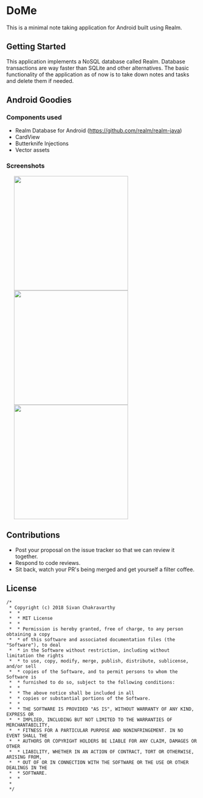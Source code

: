 # DoMe
This is a minimal note taking application for Android built using Realm.

## Getting Started
This application implements a NoSQL database called Realm. Database transactions are way faster than SQLite and other alternatives. The basic functionality of the application as of now is to take down notes and tasks and delete them if needed.

## Android Goodies

### Components used
* Realm Database for Android (https://github.com/realm/realm-java)
* CardView
* Butterknife Injections
* Vector assets

### Screenshots

<img src="https://user-images.githubusercontent.com/10433759/53419527-0e8c5680-3a00-11e9-93e5-fe9442813844.gif" width="300" hspace="20"/><img src="https://user-images.githubusercontent.com/10433759/53419994-ee10cc00-3a00-11e9-983b-742416344ebc.png" width="300" hspace="20"/><img src="https://user-images.githubusercontent.com/10433759/53420152-3cbe6600-3a01-11e9-86e8-43666b97b213.png" width="300" hspace="20"/>



## Contributions
* Post your proposal on the issue tracker so that we can review it together.
* Respond to code reviews.
* Sit back, watch your PR's being merged and get yourself a filter coffee.

## License
```
/*
 * Copyright (c) 2018 Sivan Chakravarthy
 *  *
 *  * MIT License
 *  *
 *  * Permission is hereby granted, free of charge, to any person obtaining a copy
 *  * of this software and associated documentation files (the "Software"), to deal
 *  * in the Software without restriction, including without limitation the rights
 *  * to use, copy, modify, merge, publish, distribute, sublicense, and/or sell
 *  * copies of the Software, and to permit persons to whom the Software is
 *  * furnished to do so, subject to the following conditions:
 *  *
 *  * The above notice shall be included in all
 *  * copies or substantial portions of the Software.
 *  *
 *  * THE SOFTWARE IS PROVIDED "AS IS", WITHOUT WARRANTY OF ANY KIND, EXPRESS OR
 *  * IMPLIED, INCLUDING BUT NOT LIMITED TO THE WARRANTIES OF MERCHANTABILITY,
 *  * FITNESS FOR A PARTICULAR PURPOSE AND NONINFRINGEMENT. IN NO EVENT SHALL THE
 *  * AUTHORS OR COPYRIGHT HOLDERS BE LIABLE FOR ANY CLAIM, DAMAGES OR OTHER
 *  * LIABILITY, WHETHER IN AN ACTION OF CONTRACT, TORT OR OTHERWISE, ARISING FROM,
 *  * OUT OF OR IN CONNECTION WITH THE SOFTWARE OR THE USE OR OTHER DEALINGS IN THE
 *  * SOFTWARE.
 *  *
 *
 */
```
